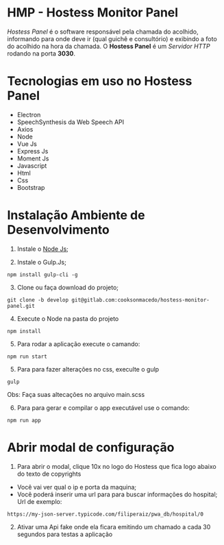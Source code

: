 # HMP - Hostess Monitor Panel

*Hostess Panel* é o software responsável pela chamada do acolhido, informando para onde deve ir (qual guichê e consultório) e exibindo a foto do acolhido na hora da chamada. 
O **Hostess Panel** é um *Servidor HTTP* rodando na porta **3030**.

# Tecnologias em uso no Hostess Panel

- Electron
- SpeechSynthesis da Web Speech API 
- Axios
- Node
- Vue Js
- Express Js
- Moment Js
- Javascript
- Html
- Css
- Bootstrap

# Instalação Ambiente de Desenvolvimento

1. Instale o [Node Js](https://nodejs.org/en/download/);


2. Instale o Gulp.Js;
```
npm install gulp-cli -g
```

3. Clone ou faça download do projeto;
```
git clone -b develop git@gitlab.com:cooksonmacedo/hostess-monitor-panel.git
```

4. Execute o Node na pasta do projeto
```
npm install
```

5. Para rodar a aplicação execute o camando:
```
npm run start
```

5. Para para fazer alterações no css, execulte o gulp
```
gulp
```
Obs: Faça suas altecações no arquivo main.scss


6. Para para gerar e compilar o app executável use o comando:
```
npm run app
```

# Abrir modal de configuração
1. Para abrir o modal, clique 10x no logo do Hostess que fica logo abaixo do texto de copyrights
- Você vai ver qual o ip e porta da maquina;
- Você poderá inserir uma url para para buscar informações do hospital; Url de exemplo:
```
https://my-json-server.typicode.com/filiperaiz/pwa_db/hospital/0
```

2. Ativar uma Api fake onde ela ficara emitindo um chamado a cada 30 segundos para testas a aplicação

